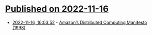 # [Published on 2022-11-16](index.md)

* [2022-11-16, 16:03:52](https://news.ycombinator.com/item?id=33625367) - [Amazon’s Distributed Computing Manifesto (1998)](https://www.allthingsdistributed.com/2022/11/amazon-1998-distributed-computing-manifesto.html)
